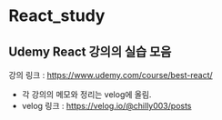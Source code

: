 # React_study

## Udemy React 강의의 실습 모음
강의 링크 : https://www.udemy.com/course/best-react/

- 각 강의의 메모와 정리는 velog에 올림.
- velog 링크 : https://velog.io/@chilly003/posts

